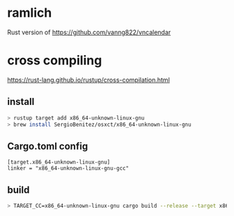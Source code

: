# ramlich
Rust version of https://github.com/vanng822/vncalendar

# cross compiling

https://rust-lang.github.io/rustup/cross-compilation.html

## install

```bash
> rustup target add x86_64-unknown-linux-gnu
> brew install SergioBenitez/osxct/x86_64-unknown-linux-gnu
```
## Cargo.toml config

```
[target.x86_64-unknown-linux-gnu]
linker = "x86_64-unknown-linux-gnu-gcc"
```

## build
```bash
> TARGET_CC=x86_64-unknown-linux-gnu cargo build --release --target x86_64-unknown-linux-gnu
```